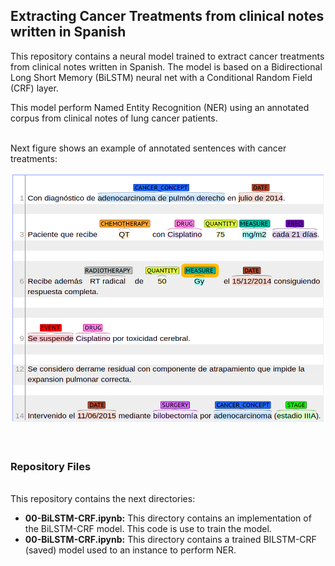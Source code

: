 <h2> Extracting Cancer Treatments from clinical notes written in Spanish</h2>
This repository contains a neural model trained to extract cancer treatments from clinical notes written in Spanish. The model is based on a Bidirectional Long Short Memory (BiLSTM) neural net with a Conditional Random Field (CRF) layer. <br>

This model perform Named Entity Recognition (NER) using an annotated corpus from clinical notes of lung cancer patients. <br> <br>

Next figure shows an example of  annotated sentences with cancer treatments:
<center> <img src="img/treatments.png" width="700" height="400"> </center>
<br> <br>

<H3>Repository Files</H3>
<br>
This repository contains the next directories:

<ul>
    <li><strong> 00-BiLSTM-CRF.ipynb:</strong>   This directory contains an implementation of the  BiLSTM-CRF model. This code is use to train the model.</li> 
    <li><strong> 00-BiLSTM-CRF.ipynb:</strong> This directory contains a trained BILSTM-CRF (saved) model used to an instance to perform NER. </li>    
         
  </ul>
